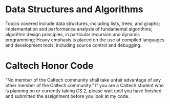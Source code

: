 # Data Structures and Algorithms
Topics covered include data structures, including lists, trees, and graphs; implementation and performance analysis of fundamental algorithms; algorithm design principles, in particular recursion and dynamic programming; Heavy emphasis is placed on the use of compiled languages and development tools, including source control and debugging.
# Caltech Honor Code
"No member of the Caltech community shall take unfair advantage of any other member of the Caltech community.” If you are a Caltech student who is planning on or currently taking CS 2, please wait until you have finished and submitted the assignment before you look at my code.
